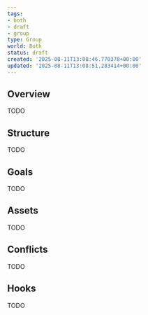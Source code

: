 ```yaml
---
tags:
- both
- draft
- group
type: Group
world: Both
status: draft
created: '2025-08-11T13:08:46.770378+00:00'
updated: '2025-08-11T13:08:51.283414+00:00'
---
```



## Overview

TODO
## Structure

TODO
## Goals

TODO
## Assets

TODO
## Conflicts

TODO
## Hooks

TODO
